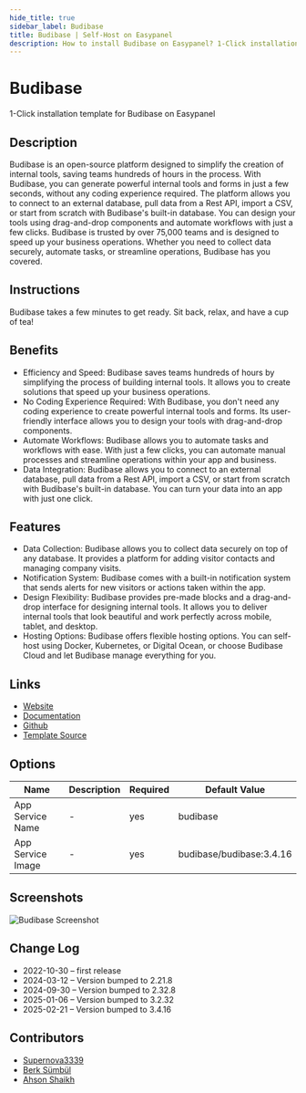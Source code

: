 ```yaml
---
hide_title: true
sidebar_label: Budibase
title: Budibase | Self-Host on Easypanel
description: How to install Budibase on Easypanel? 1-Click installation template for Budibase on Easypanel
---
```


<!-- generated -->

# Budibase

1-Click installation template for Budibase on Easypanel

## Description

Budibase is an open-source platform designed to simplify the creation of internal tools, saving teams hundreds of hours in the process. With Budibase, you can generate powerful internal tools and forms in just a few seconds, without any coding experience required. The platform allows you to connect to an external database, pull data from a Rest API, import a CSV, or start from scratch with Budibase&#39;s built-in database. You can design your tools using drag-and-drop components and automate workflows with just a few clicks. Budibase is trusted by over 75,000 teams and is designed to speed up your business operations. Whether you need to collect data securely, automate tasks, or streamline operations, Budibase has you covered.

## Instructions

Budibase takes a few minutes to get ready. Sit back, relax, and have a cup of tea!

## Benefits

- Efficiency and Speed: Budibase saves teams hundreds of hours by simplifying the process of building internal tools. It allows you to create solutions that speed up your business operations.
- No Coding Experience Required: With Budibase, you don't need any coding experience to create powerful internal tools and forms. Its user-friendly interface allows you to design your tools with drag-and-drop components.
- Automate Workflows: Budibase allows you to automate tasks and workflows with ease. With just a few clicks, you can automate manual processes and streamline operations within your app and business.
- Data Integration: Budibase allows you to connect to an external database, pull data from a Rest API, import a CSV, or start from scratch with Budibase's built-in database. You can turn your data into an app with just one click.

## Features

- Data Collection: Budibase allows you to collect data securely on top of any database. It provides a platform for adding visitor contacts and managing company visits.
- Notification System: Budibase comes with a built-in notification system that sends alerts for new visitors or actions taken within the app.
- Design Flexibility: Budibase provides pre-made blocks and a drag-and-drop interface for designing internal tools. It allows you to deliver internal tools that look beautiful and work perfectly across mobile, tablet, and desktop.
- Hosting Options: Budibase offers flexible hosting options. You can self-host using Docker, Kubernetes, or Digital Ocean, or choose Budibase Cloud and let Budibase manage everything for you.

## Links

- [Website](https://budibase.com/)
- [Documentation](https://docs.budibase.com/docs)
- [Github](https://github.com/Budibase/budibase)
- [Template Source](https://github.com/easypanel-io/templates/tree/main/templates/budibase)

## Options

Name | Description | Required | Default Value
-|-|-|-
App Service Name | - | yes | budibase
App Service Image | - | yes | budibase/budibase:3.4.16

## Screenshots

![Budibase Screenshot](./assets/screenshot.png)

## Change Log

- 2022-10-30 – first release
- 2024-03-12 – Version bumped to 2.21.8
- 2024-09-30 – Version bumped to 2.32.8
- 2025-01-06 – Version bumped to 3.2.32
- 2025-02-21 – Version bumped to 3.4.16

## Contributors

- [Supernova3339](https://github.com/Supernova3339)
- [Berk Sümbül](https://berksmbl.com)
- [Ahson Shaikh](https://github.com/Ahson-Shaikh)
